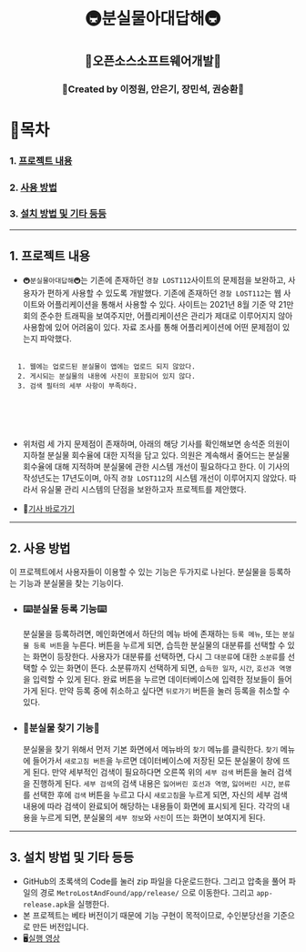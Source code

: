 <div align="center">
  
# __🚇분실물아대답해🚇__

## 🚀오픈소스소프트웨어개발🚀

### 🤝Created by 이정원, 안은기, 장민석, 권승환🤝

</div>
  
  
# 📖목차

### 1. [프로젝트 내용](#1.-프로젝트-내용)
### 2. [사용 방법](#2.-사용-방법)
### 3. [설치 방법 및 기타 등등](#3.-설치-방법-및-기타-등등)

---
## 1. 프로젝트 내용
  
  - `🚇분실물아대답해🚇`는 기존에 존재하던 `경찰 LOST112`사이트의 문제점을 보완하고, 사용자가 편하게 사용할 수 있도록 개발했다. 기존에 존재하던 `경찰 LOST112`는 웹 사이트와 어플리케이션을 통해서 사용할 수 있다. 사이트는 2021년 8월 기준 약 21만회의 준수한 트래픽을 보여주지만, 어플리케이션은 관리가 제대로 이루어지지 않아 사용함에 있어 어려움이 있다. 자료 조사를 통해 어플리케이션에 어떤 문제점이 있는지 파악했다.

  <pre>
  <code>
  1. 웹에는 업로드된 분실물이 앱에는 업로드 되지 않았다.
  2. 게시되는 분실물의 내용에 사진이 포함되어 있지 않다.
  3. 검색 필터의 세부 사항이 부족하다.
  </pre>
  </code>
  
  - 위처럼 세 가지 문제점이 존재하며, 아래의 해당 기사를 확인해보면 송석준 의원이 지하철 분실물 회수율에 대한 지적을 담고 있다. 의원은 계속해서 줄어드는 분실물 회수율에 대해 지적하며 분실물에 관한 시스템 개선이 필요하다고 한다. 이 기사의 작성년도는 17년도이며, 아직 `경찰 LOST112`의 시스템 개선이 이루어지지 않았다. 따라서 유실물 관리 시스템의 단점을 보완하고자 프로젝트를 제안했다. 

  - 📰[기사 바로가기](https://www.gokorea.kr/news/articleView.html?idxno=28434)

---
## 2. 사용 방법
  
  이 프로젝트에서 사용자들이 이용할 수 있는 기능은 두가지로 나뉜다. 분실물을 등록하는 기능과 분실물을 찾는 기능이다.
  
  - ### ⌨️분실물 등록 기능⌨️
    분실물을 등록하려면, 메인화면에서 하단의 메뉴 바에 존재하는 `등록 메뉴`, 또는 `분실물 등록 버튼`을 누른다. 버튼을 누르게 되면, 습득한 분실물의 대분류를 선택할 수 있는 화면이 등장한다. 사용자가 대분류를 선택하면, 다시 그 `대분류`에 대한 `소분류`를 선택할 수 있는 화면이 뜬다. 소분류까지 선택하게 되면, `습득한 일자`, `시간`, `호선과 역명`을 입력할 수 있게 된다. 완료 버튼을 누르면 데이터베이스에 입력한 정보들이 들어가게 된다. 만약 등록 중에 취소하고 싶다면 `뒤로가기` 버튼을 눌러 등록을 취소할 수 있다.

- ### 🔎분실물 찾기 기능🔎
    분실물을 찾기 위해서 먼저 기본 화면에서 메뉴바의 `찾기` 메뉴를 클릭한다. `찾기` 메뉴에 들어가서 `새로고침 버튼`을 누르면 데이터베이스에 저장된 모든 분실물이 창에 뜨게 된다. 만약 세부적인 검색이 필요하다면 오른쪽 위의 `세부 검색` 버튼을 눌러 검색을 진행하게 된다. `세부 검색`의 검색 내용은 `잃어버린 호선과 역명`, `잃어버린 시간`, `분류`를 선택한 후에 `검색` 버튼을 누르고 다시 `새로고침`을 누르게 되면, 자신의 세부 검색 내용에 따라 검색이 완료되어 해당하는 내용들이 화면에 표시되게 된다. 각각의 내용을 누르게 되면, 분실물의 `세부 정보`와 `사진`이 뜨는 화면이 보여지게 된다.

---
## 3. 설치 방법 및 기타 등등
  - GitHub의 초록색의 Code를 눌러 zip 파일을 다운로드한다. 그리고 압축을 풀어 파일의 경로 `MetroLostAndFound/app/release/` 으로 이동한다. 그리고 `app-release.apk`을 실행한다.
  - 본 프로젝트는 베타 버전이기 때문에 기능 구현이 목적이므로, 수인분당선을 기준으로 만든 버전입니다.
  - 🖥️[실행 영상](https://www.youtube.com/watch?v=I2vNCqFnGkw)
